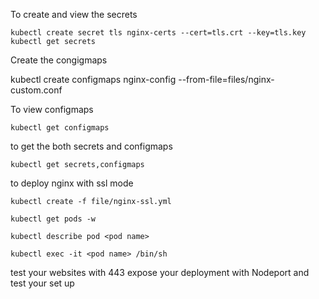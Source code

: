 

To create and view the secrets 

```shell
kubectl create secret tls nginx-certs --cert=tls.crt --key=tls.key
kubectl get secrets
```

Create the congigmaps

kubectl create configmaps nginx-config --from-file=files/nginx-custom.conf

To view configmaps
```shell
kubectl get configmaps
```

to get the both secrets and configmaps
```shell
kubectl get secrets,configmaps
```
to deploy nginx with ssl mode 
```shell
kubectl create -f file/nginx-ssl.yml
```

```shell
kubectl get pods -w 

kubectl describe pod <pod name>

kubectl exec -it <pod name> /bin/sh

```

test your websites with 443 
 expose your deployment with Nodeport and test your set up 




